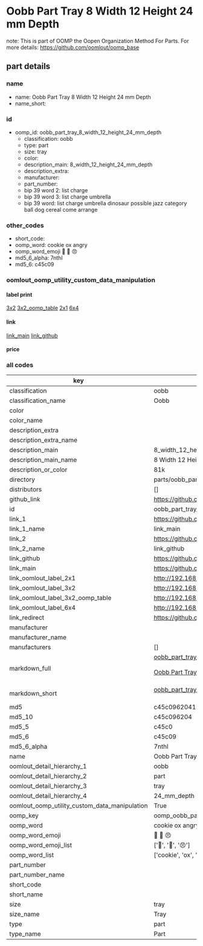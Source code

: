 # Oobb Part Tray 8 Width 12 Height 24 mm Depth  

note: This is part of OOMP the Oopen Organization Method For Parts. For more details: https://github.com/oomlout/oomp_base

##  part details
  







### name
* name: Oobb Part Tray 8 Width 12 Height 24 mm Depth
* name_short: 
### id
* oomp_id: oobb_part_tray_8_width_12_height_24_mm_depth
  * classification: oobb
  * type: part
  * size: tray
  * color: 
  * description_main: 8_width_12_height_24_mm_depth
  * description_extra: 
  * manufacturer: 
  * part_number: 
  * bip 39 word 2: list charge
  * bip 39 word 3: list charge umbrella
  * bip 39 word: list charge umbrella dinosaur possible jazz category ball dog cereal come arrange

### other_codes
* short_code: 
* oomp_word: cookie ox angry
* oomp_word_emoji :cookie: :ox: :angry:
* md5_6_alpha: 7nthl
* md5_6: c45c09






### oomlout_oomp_utility_custom_data_manipulation
#### label print
[3x2](http://192.168.1.245:1112/?label=oomp%207nthl)
[3x2_oomp_table](http://192.168.1.108:1112/?label=oomp%207nthl)
[2x1](http://192.168.1.242:1112/?label=oomp%207nthl)
[6x4](http://192.168.1.55:1112/?label=oomp%207nthl)    

#### link

[link_main](https://github.com/oomlout/oomlout_oomp_version_1_messy/tree/main/parts/oobb_part_tray_8_width_12_height_24_mm_depth) [link_github](https://github.com/oomlout/oomlout_oomp_version_1_messy/tree/main/parts/oobb_part_tray_8_width_12_height_24_mm_depth)                             

#### price







### all codes 
| key | value |  
| --- | --- |  
| classification | oobb |  
| classification_name | Oobb |  
| color |  |  
| color_name |  |  
| description_extra |  |  
| description_extra_name |  |  
| description_main | 8_width_12_height_24_mm_depth |  
| description_main_name | 8 Width 12 Height 24 mm Depth |  
| description_or_color | 81k |  
| directory | parts/oobb_part_tray_8_width_12_height_24_mm_depth |  
| distributors | [] |  
| github_link | https://github.com/oomlout/oomlout_oomp_part_src/tree/main/parts/oobb_part_tray_8_width_12_height_24_mm_depth |  
| id | oobb_part_tray_8_width_12_height_24_mm_depth |  
| link_1 | https://github.com/oomlout/oomlout_oomp_version_1_messy/tree/main/parts/oobb_part_tray_8_width_12_height_24_mm_depth |  
| link_1_name | link_main |  
| link_2 | https://github.com/oomlout/oomlout_oomp_version_1_messy/tree/main/parts/oobb_part_tray_8_width_12_height_24_mm_depth |  
| link_2_name | link_github |  
| link_github | https://github.com/oomlout/oomlout_oomp_version_1_messy/tree/main/parts/oobb_part_tray_8_width_12_height_24_mm_depth |  
| link_main | https://github.com/oomlout/oomlout_oomp_version_1_messy/tree/main/parts/oobb_part_tray_8_width_12_height_24_mm_depth |  
| link_oomlout_label_2x1 | http://192.168.1.242:1112/?label=oomp%207nthl |  
| link_oomlout_label_3x2 | http://192.168.1.245:1112/?label=oomp%207nthl |  
| link_oomlout_label_3x2_oomp_table | http://192.168.1.108:1112/?label=oomp%207nthl |  
| link_oomlout_label_6x4 | http://192.168.1.55:1112/?label=oomp%207nthl |  
| link_redirect | https://github.com/oomlout/oomlout_oomp_version_1_messy/tree/main/parts/oobb_part_tray_8_width_12_height_24_mm_depth |  
| manufacturer |  |  
| manufacturer_name |  |  
| manufacturers | [] |  
| markdown_full | [oobb_part_tray_8_width_12_height_24_mm_depth](none)<br>[](none)<br>[Oobb Part Tray 8 Width 12 Height 24 Mm Depth](none)<br><br> |  
| markdown_short | [oobb_part_tray_8_width_12_height_24_mm_depth](none)<br><br> |  
| md5 | c45c09620411e485ddd443e7d849a413 |  
| md5_10 | c45c096204 |  
| md5_5 | c45c0 |  
| md5_6 | c45c09 |  
| md5_6_alpha | 7nthl |  
| name | Oobb Part Tray 8 Width 12 Height 24 mm Depth |  
| oomlout_detail_hierarchy_1 | oobb |  
| oomlout_detail_hierarchy_2 | part |  
| oomlout_detail_hierarchy_3 | tray |  
| oomlout_detail_hierarchy_4 | 24_mm_depth |  
| oomlout_oomp_utility_custom_data_manipulation | True |  
| oomp_key | oomp_oobb_part_tray_8_width_12_height_24_mm_depth |  
| oomp_word | cookie ox angry |  
| oomp_word_emoji | :cookie: :ox: :angry: |  
| oomp_word_emoji_list | [':cookie:', ':ox:', ':angry:'] |  
| oomp_word_list | ['cookie', 'ox', 'angry'] |  
| part_number |  |  
| part_number_name |  |  
| short_code |  |  
| short_name |  |  
| size | tray |  
| size_name | Tray |  
| type | part |  
| type_name | Part |  
